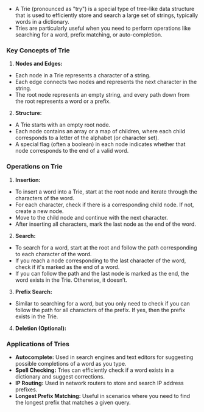 * A Trie (pronounced as "try") is a special type of tree-like data structure that is used to efficiently store and search a large set of strings, typically words in a dictionary. 
* Tries are particularly useful when you need to perform operations like searching for a word, prefix matching, or auto-completion.

### Key Concepts of Trie

1. **Nodes and Edges:**

* Each node in a Trie represents a character of a string.
* Each edge connects two nodes and represents the next character in the string.
* The root node represents an empty string, and every path down from the root represents a word or a prefix.

2. **Structure:**

* A Trie starts with an empty root node.
* Each node contains an array or a map of children, where each child corresponds to a letter of the alphabet (or character set).
* A special flag (often a boolean) in each node indicates whether that node corresponds to the end of a valid word.

### Operations on Trie

1. **Insertion:**

* To insert a word into a Trie, start at the root node and iterate through the characters of the word.
* For each character, check if there is a corresponding child node. If not, create a new node.
* Move to the child node and continue with the next character.
* After inserting all characters, mark the last node as the end of the word.

2. **Search:**

* To search for a word, start at the root and follow the path corresponding to each character of the word.
* If you reach a node corresponding to the last character of the word, check if it's marked as the end of a word.
* If you can follow the path and the last node is marked as the end, the word exists in the Trie. Otherwise, it doesn’t.

3. **Prefix Search:**

* Similar to searching for a word, but you only need to check if you can follow the path for all characters of the prefix. If yes, then the prefix exists in the Trie.

4. **Deletion (Optional):**

### Applications of Tries

* **Autocomplete:** Used in search engines and text editors for suggesting possible completions of a word as you type.
* **Spell Checking:** Tries can efficiently check if a word exists in a dictionary and suggest corrections.
* **IP Routing:** Used in network routers to store and search IP address prefixes.
* **Longest Prefix Matching:** Useful in scenarios where you need to find the longest prefix that matches a given query.
